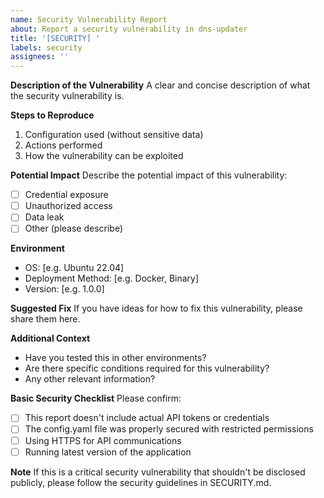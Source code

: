 ```yaml
---
name: Security Vulnerability Report
about: Report a security vulnerability in dns-updater
title: '[SECURITY] '
labels: security
assignees: ''
---
```


**Description of the Vulnerability**
A clear and concise description of what the security vulnerability is.

**Steps to Reproduce**
1. Configuration used (without sensitive data)
2. Actions performed
3. How the vulnerability can be exploited

**Potential Impact**
Describe the potential impact of this vulnerability:
- [ ] Credential exposure
- [ ] Unauthorized access
- [ ] Data leak
- [ ] Other (please describe)

**Environment**
- OS: [e.g. Ubuntu 22.04]
- Deployment Method: [e.g. Docker, Binary]
- Version: [e.g. 1.0.0]

**Suggested Fix**
If you have ideas for how to fix this vulnerability, please share them here.

**Additional Context**
- Have you tested this in other environments?
- Are there specific conditions required for this vulnerability?
- Any other relevant information?

**Basic Security Checklist**
Please confirm:
- [ ] This report doesn't include actual API tokens or credentials
- [ ] The config.yaml file was properly secured with restricted permissions
- [ ] Using HTTPS for API communications
- [ ] Running latest version of the application

**Note**
If this is a critical security vulnerability that shouldn't be disclosed publicly, please follow the security guidelines in SECURITY.md.
